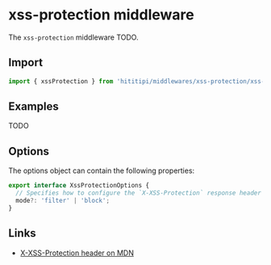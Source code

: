 # xss-protection middleware

The `xss-protection` middleware TODO.

## Import

```js
import { xssProtection } from 'hititipi/middlewares/xss-protection/xss-protection.js';
```

## Examples

TODO

## Options

The options object can contain the following properties:

```ts
export interface XssProtectionOptions {
  // Specifies how to configure the `X-XSS-Protection` response header
  mode?: 'filter' | 'block';
}
```

## Links

- [X-XSS-Protection header on MDN](https://developer.mozilla.org/en-US/docs/Web/HTTP/Headers/X-XSS-Protection)
